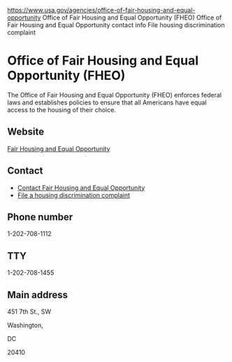 

https://www.usa.gov/agencies/office-of-fair-housing-and-equal-opportunity
Office of Fair Housing and Equal Opportunity (FHEO)
Office of Fair Housing and Equal Opportunity contact info
File housing discrimination complaint

Office of Fair Housing and Equal Opportunity
(FHEO)
===================================================

The Office of Fair Housing and Equal Opportunity (FHEO) enforces federal laws and establishes policies to ensure that all Americans have equal access to the housing of their choice.

Website
-------

[Fair Housing and Equal Opportunity](https://www.hud.gov/program_offices/fair_housing_equal_opp)

Contact
-------

* [Contact Fair Housing and Equal Opportunity](https://www.hud.gov/program_offices/fair_housing_equal_opp/contact)
* [File a housing discrimination complaint](https://www.hud.gov/program_offices/fair_housing_equal_opp/online-complaint)

Phone number
------------

1-202-708-1112

TTY
---

1-202-708-1455

Main address
------------

451 7th St., SW
  

Washington,

DC

20410
